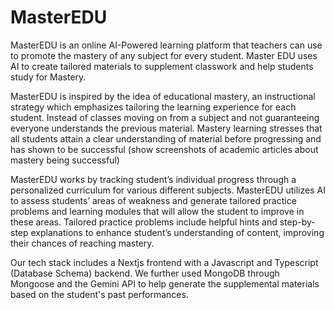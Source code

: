 # MasterEDU

MasterEDU is an online AI-Powered learning platform that teachers can use to promote the mastery of any subject for every student. Master EDU uses AI to create tailored materials to supplement classwork and help students study for Mastery.

MasterEDU is inspired by the idea of educational mastery, an instructional strategy which emphasizes tailoring the learning experience for each student. Instead of classes moving on from a subject and not guaranteeing everyone understands the previous material. Mastery learning stresses that all students attain a clear understanding of material before progressing and has shown to be successful 
(show screenshots of academic articles about mastery being successful)

MasterEDU works by tracking student’s individual progress through a personalized curriculum for various different subjects. MasterEDU utilizes AI to assess students’ areas of weakness and generate tailored practice problems and learning modules that will allow the student to improve in these areas. Tailored practice problems include helpful hints and step-by-step explanations to enhance student’s understanding of content, improving their chances of reaching mastery.

Our tech stack includes a Nextjs frontend with a Javascript and Typescript (Database Schema) backend. We further used MongoDB through Mongoose and the Gemini API to help generate the supplemental materials based on the student's past performances.
